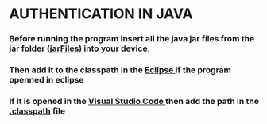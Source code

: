 # AUTHENTICATION IN JAVA

### Before running the program insert all the java jar files from the jar folder <a target="_blank" href="https://github.com/MettaSurendhar/authentication-java/tree/d829d54b126d1ef0be901f3096678f9f7cfdc078/jarFiles">(jarFiles)</a> into your device.

### Then add it to the classpath in the <a target="_blank" href="https://www.eclipse.org/"> Eclipse </a> if the program openned in eclipse
### If it is opened in the <a target="_blank" href="https://code.visualstudio.com/"> Visual Studio Code </a> then add the path in the <a target="_blank" href="https://github.com/MettaSurendhar/authentication-java/blob/d829d54b126d1ef0be901f3096678f9f7cfdc078/.classpath">.classpath</a> file 

